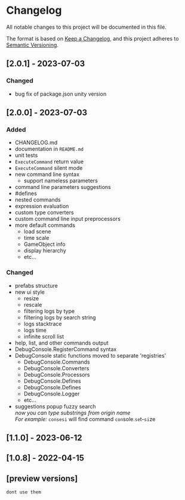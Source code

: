 # Changelog

All notable changes to this project will be documented in this file.

The format is based on [Keep a Changelog](https://keepachangelog.com/en/1.0.0/),
and this project adheres to [Semantic Versioning](https://semver.org/spec/v2.0.0.html).

## [2.0.1] - 2023-07-03
### Changed
- bug fix of package.json unity version

## [2.0.0] - 2023-07-03
### Added
- CHANGELOG.md
- documentation in `README.md`
- unit tests
- `ExecuteCommand` return value
- `ExecuteCommand` silent mode
- new command line syntax
    - support nameless parameters
- command line parameters suggestions
- #defines
- nested commands
- expression evaluation
- custom type converters
- custom command line input preprocessors
- more default commands
    - load scene
    - time scale
    - GameObject info
    - display hierarchy
    - etc...

### Changed
- prefabs structure
- new ui style
    - resize
    - rescale
    - filtering logs by type 
    - filtering logs by search string
    - logs stacktrace
    - logs time
    - infinite scroll list
- help, list, and other commands output
- DebugConsole.RegisterCommand syntax
- DebugConsole static functions moved to separate 'registries' 
    - DebugConsole.Commands
    - DebugConsole.Converters
    - DebugConsole.Processors
    - DebugConsole.Defines
    - DebugConsole.Defines
    - DebugConsole.Logger
    - etc...
- suggestions popup fuzzy search<br>
    *now you can type substrings from origin name*<br>
    *For example:* `consesi` will find command `con`sole.`se`t-`si`ze<br>

## [1.1.0] - 2023-06-12 
## [1.0.8] - 2022-04-15
## [preview versions] 
    dont use them

